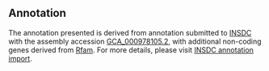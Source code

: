 

Annotation
----------

The annotation presented is derived from annotation submitted to
[INSDC](http://www.insdc.org) with the assembly accession
[GCA\_000978105.2](http://www.ebi.ac.uk/ena/data/view/GCA_000978105.2),
with additional non-coding genes derived from
[Rfam](http://rfam.xfam.org/). For more details, please visit [INSDC
annotation
import](http://ensemblgenomes.org/info/data/insdc_annotation).
